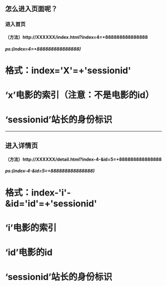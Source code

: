 ## 怎么进入页面呢？



### 进入首页

#### （方法）http://XXXXXX/index.html?index=4=+888888888888888

##### ps:(index=4=+888888888888888)
 #   格式：index='X'=+'sessionid' 
 #   ‘x’电影的索引（注意：不是电影的id）
 #   ‘sessionid’站长的身份标识

------------------------------------------------------------------------

## 进入详情页

#### （方法）http://XXXXXX/detail.html?index-4-&id=5=+888888888888888

##### ps:(index-4-&id=5=+888888888888888)
 #   格式：index-'i'-&id='id'=+'sessionid' 
 # ‘i’电影的索引
 # ‘id’电影的id
 # ‘sessionid’站长的身份标识